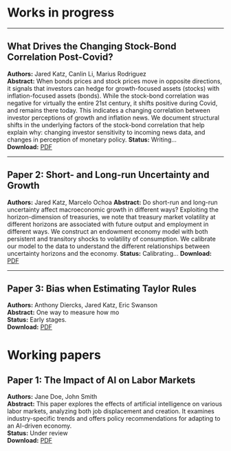 # Works in progress
___
## What Drives the Changing Stock-Bond Correlation Post-Covid?
**Authors:** Jared Katz, Canlin Li, Marius Rodriguez  
**Abstract:** When bonds prices and stock prices move in opposite directions, it signals that investors can hedge for growth-focused assets (stocks)
with inflation-focused assets (bonds). While the stock-bond correlation was negative for virtually the entire 21st century, it shifts positive during Covid, and remains there today. 
This indicates a changing correlation between investor perceptions of growth and inflation news. We document structural shifts in the underlying
factors of the stock-bond correlation that help explain why: changing investor sensitivity to incoming news data, and changes in perception of monetary policy.
**Status:** Writing...  
**Download:** [PDF](#)  

---

## Paper 2: Short- and Long-run Uncertainty and Growth
**Authors:** Jared Katz, Marcelo Ochoa
**Abstract:** Do short-run and long-run uncertainty affect macroeconomic growth in different ways? Exploiting the horizon-dimension of treasuries, 
we note that treasury market volatility at different horizons are associated with future output and employment in different ways. We construct an
endowment economy model with both persistent and transitory shocks to volatility of consumption. We calibrate our model to the data to understand
the different relationships between uncertainty horizons and the economy.
**Status:** Calibrating... 
**Download:** [PDF](#)

---

## Paper 3: Bias when Estimating Taylor Rules  
**Authors:** Anthony Diercks, Jared Katz, Eric Swanson  
**Abstract:** One way to measure how mo  
**Status:** Early stages.  
**Download:** [PDF](#)


# Working papers
## Paper 1: The Impact of AI on Labor Markets
**Authors:** Jane Doe, John Smith  
**Abstract:** This paper explores the effects of artificial intelligence on various labor markets, analyzing both job displacement and creation. It examines industry-specific trends and offers policy recommendations for adapting to an AI-driven economy.  
**Status:** Under review  
**Download:** [PDF](#)  
